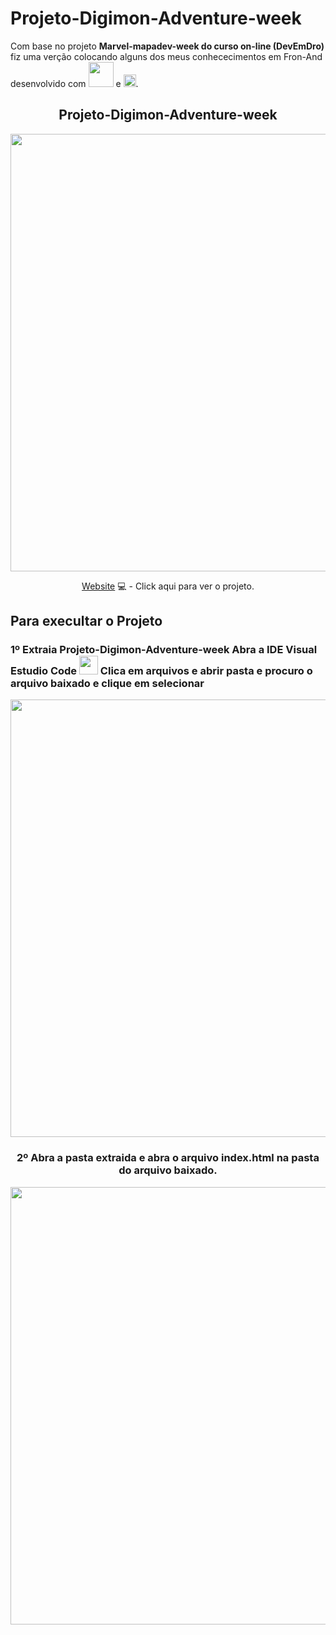 # Projeto-Digimon-Adventure-week


Com base no  projeto <b>Marvel-mapadev-week do curso on-line (DevEmDro)</b> fiz uma verção colocando alguns dos meus conhececimentos em Fron-And
desenvolvido com  <img src="https://user-images.githubusercontent.com/57731043/167746261-25d6eb5e-7925-4b71-897c-11a2c470a9f5.png" width="40px" /> e
<img src="https://user-images.githubusercontent.com/57731043/167746978-14976510-d801-49d9-a12b-cb2666b28b47.png" width="20px"/>. <br>




<div align="center">
 <h2> Projeto-Digimon-Adventure-week </h2>

</div>

<div align="center">
<img src="https://user-images.githubusercontent.com/57731043/168502852-49574cb4-0bc2-4146-9f7f-a1764715db66.gif" width="700px" />

   [Website](https://projeto-digimon-adventure-week.vercel.app/) 💻 - Click aqui para ver o projeto.
</div>

 <h2> Para execultar o Projeto  </h2>



### 1º Extraia Projeto-Digimon-Adventure-week Abra a IDE Visual Estudio Code <img src="https://user-images.githubusercontent.com/57731043/167748095-b43e4195-1aeb-423d-9dce-d389569b4aa2.png" width="30px" /> Clica em arquivos e abrir pasta e procuro o arquivo baixado e clique em selecionar
<div align="center">
<img src="https://user-images.githubusercontent.com/57731043/167748285-d41b7d5b-e61b-4beb-9bf9-9b60316913f1.png" width="700px" /> <br>


### 2º Abra a pasta extraida e abra o arquivo index.html na pasta do arquivo baixado.

  <img src="https://user-images.githubusercontent.com/57731043/168500949-6e2c4db0-109a-4d97-a152-5fd0b6ea3c71.jpg" width="700px" />
</div>

</div>

